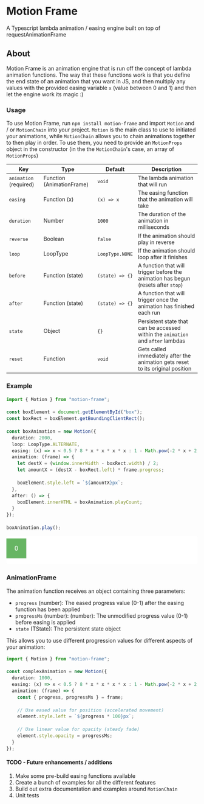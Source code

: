 # Motion Frame

A Typescript lambda animation / easing engine built on top of requestAnimationFrame

## About

Motion Frame is an animation engine that is run off the concept of lambda animation functions. The way that these functions work is that you define the end state of an animation that you want in JS, and then multiply any values with the provided easing variable `x` (value between 0 and 1) and then let the engine work its magic :)

### Usage

To use Motion Frame, run `npm install motion-frame` and import `Motion` and / or `MotionChain` into your project. `Motion` is the main class to use to initiated your animations, while `MotionChain` allows you to chain animations together to then play in order. To use them, you need to provide an `MotionProps` object in the constructor (in the the `MotionChain`'s case, an array of `MotionProps`)

| Key                    | Type                           | Default         | Description                                                                       |
| --------------         | ------------------------------ | --------------- | --------------------------------------------------------------------------------- |
| `animation` (required) | Function (AnimationFrame)      | `void`          | The lambda animation that will run                                                |
| `easing`               | Function (x)                   | `(x) => x`      | The easing function that the animation will take                                  |
| `duration`             | Number                         | `1000`          | The duration of the animation in milliseconds                                     |
| `reverse`              | Boolean                        | `false`         | If the animation should play in reverse                                           |
| `loop`                 | LoopType                       | `LoopType.NONE` | If the animation should loop after it finishes                                    |
| `before`               | Function (state)               | `(state) => {}` | A function that will trigger before the animation has begun (resets after `stop`) |
| `after`                | Function (state)               | `(state) => {}` | A function that will trigger once the animation has finished each run             |
| `state`                | Object                         | `{}`            | Persistent state that can be accessed within the `animation` and `after` lambdas  |
| `reset`                | Function                       | `void`          | Gets called immediately after the animation gets reset to its original position   |

### Example

```ts
import { Motion } from "motion-frame";

const boxElement = document.getElementById("box");
const boxRect = boxElement.getBoundingClientRect();

const boxAnimation = new Motion({
  duration: 2000,
  loop: LoopType.ALTERNATE,
  easing: (x) => x < 0.5 ? 8 * x * x * x * x : 1 - Math.pow(-2 * x + 2, 4) / 2, // easeInOutQuart
  animation: (frame) => {
    let destX = (window.innerWidth - boxRect.width) / 2;
    let amountX = (destX - boxRect.left) * frame.progress;

    boxElement.style.left = `${amountX}px`;
  },
  after: () => {
    boxElement.innerHTML = boxAnimation.playCount;
  }
});

boxAnimation.play();
```

![Box animation](docs/example.gif)

### AnimationFrame

The animation function receives an object containing three parameters:

- `progress` (number): The eased progress value (0-1) after the easing function has been applied
- `progressMs` (number): (number): The unmodified progress value (0-1) before easing is applied
- `state` (TState): The persistent state object

This allows you to use different progression values for different aspects of your animation:

```ts
import { Motion } from "motion-frame";

const complexAnimation = new Motion({
  duration: 1000,
  easing: (x) => x < 0.5 ? 8 * x * x * x * x : 1 - Math.pow(-2 * x + 2, 4) / 2, // easeInOutQuart
  animation: (frame) => {
    const { progress, progressMs } = frame;

    // Use eased value for position (accelerated movement)
    element.style.left = `${progress * 100}px`;
   
    // Use linear value for opacity (steady fade)
    element.style.opacity = progressMs;
  }
});
```

#### TODO - Future enhancements / additions

1. Make some pre-build easing functions available
1. Create a bunch of examples for all the different features
1. Build out extra documentation and examples around `MotionChain`
1. Unit tests
